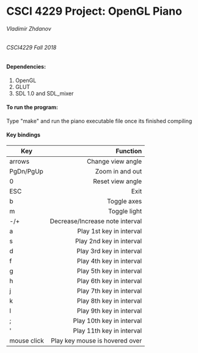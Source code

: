 # CSCI 4229 Project: OpenGL Piano

###### Vladimir Zhdanov

###### CSCI4229 Fall 2018

#### Dependencies:
1. OpenGL
2. GLUT
3. SDL 1.0 and SDL_mixer


#### To run the program: 
Type "make" and run the piano executable file once its finished compiling


#### Key bindings

| Key         | Function                        |
| ----------- | -------------------------------:|
|  arrows     | Change view angle               |
|  PgDn/PgUp  | Zoom in and out                 |
|  0          | Reset view angle                |
|  ESC        | Exit                            |
| b           | Toggle axes                     |
| m           | Toggle light                    |
|  -/+        | Decrease/Increase note interval |
| a           | Play 1st key in interval        |
| s           | Play 2nd key in interval        |
| d           | Play 3rd key in interval        |
| f           | Play 4th key in interval        |
| g           | Play 5th key in interval        |  
| h           | Play 6th key in interval        |
| j           | Play 7th key in interval        |
| k           | Play 8th key in interval        |
| l           | Play 9th key in interval        |
| ;           | Play 10th key in interval       |
| '           | Play 11th key in interval       |
| mouse click | Play key mouse is hovered over  |


